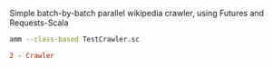 Simple batch-by-batch parallel wikipedia crawler, using Futures and
Requests-Scala

```bash
amm --class-based TestCrawler.sc
```

```diff
2 - Crawler
```

